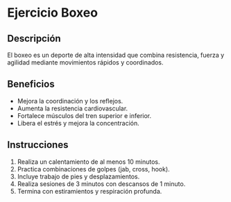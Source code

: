 # Ejercicio Boxeo


## Descripción
El boxeo es un deporte de alta intensidad que combina resistencia, fuerza y agilidad mediante movimientos rápidos y coordinados.


## Beneficios
- Mejora la coordinación y los reflejos.
- Aumenta la resistencia cardiovascular.
- Fortalece músculos del tren superior e inferior.
- Libera el estrés y mejora la concentración.


## Instrucciones
1. Realiza un calentamiento de al menos 10 minutos.
2. Practica combinaciones de golpes (jab, cross, hook).
3. Incluye trabajo de pies y desplazamientos.
4. Realiza sesiones de 3 minutos con descansos de 1 minuto.
5. Termina con estiramientos y respiración profunda.

